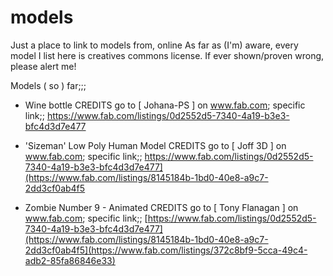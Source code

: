 # models
Just a place to link to models from, online
As far as (I'm) aware, every model I list here is creatives commons license. If ever shown/proven wrong, please alert me!

Models ( so ) far;;;
  -  Wine bottle
        CREDITS go to [ Johana-PS ] on www.fab.com;
        specific link;;
        https://www.fab.com/listings/0d2552d5-7340-4a19-b3e3-bfc4d3d7e477

  - 'Sizeman' Low Poly Human Model
        CREDITS go to [ Joff 3D ] on www.fab.com;
        specific link;;
        https://www.fab.com/listings/0d2552d5-7340-4a19-b3e3-bfc4d3d7e477](https://www.fab.com/listings/8145184b-1bd0-40e8-a9c7-2dd3cf0ab4f5
    
  - Zombie Number 9 - Animated
        CREDITS go to [ Tony Flanagan ] on www.fab.com;
        specific link;;
        [https://www.fab.com/listings/0d2552d5-7340-4a19-b3e3-bfc4d3d7e477](https://www.fab.com/listings/8145184b-1bd0-40e8-a9c7-2dd3cf0ab4f5](https://www.fab.com/listings/372c8bf9-5cca-49c4-adb2-85fa86846e33)
